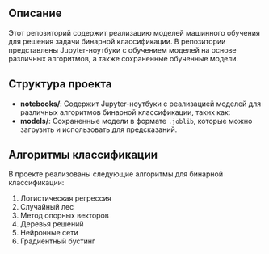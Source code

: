 ## Описание
Этот репозиторий содержит реализацию моделей машинного обучения для решения задачи бинарной классификации. В репозитории представлены Jupyter-ноутбуки с обучением моделей на основе различных алгоритмов, а также сохраненные обученные модели.

## Структура проекта
- **notebooks/**: Содержит Jupyter-ноутбуки с реализацией моделей для различных алгоритмов бинарной классификации, таких как:
- **models/**: Сохраненные модели в формате `.joblib`, которые можно загрузить и использовать для предсказаний.

## Алгоритмы классификации
В проекте реализованы следующие алгоритмы для бинарной классификации:
1. Логистическая регрессия
2. Случайный лес
3. Метод опорных векторов
4. Деревья решений
5. Нейронные сети
6. Градиентный бустинг

